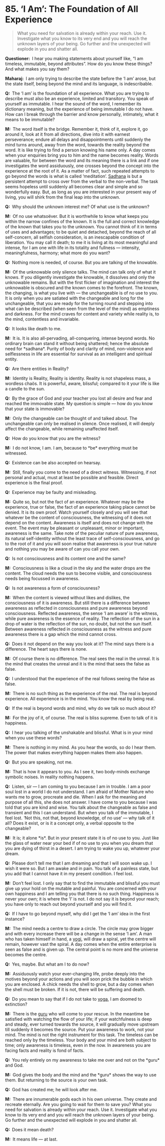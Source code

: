 # 85. ‘I Am’: The Foundation of All Experience

>What you need for salvation is already within your reach. 
Use it. 
Investigate what you know to its very end and you will reach the unknown layers of your being. 
Go further and the unexpected will explode in you and shatter all.</p>

<p><b>Questioner:</b> I hear you making statements about yourself like, “I am timeless, immutable, beyond
attributes”. 
How do you know these things? 
And what makes you say them?</p>

<p><b>Maharaj:</b> I am only trying to describe the state before the ‘I am’ arose, but the state itself, being
beyond the mind and its language, is indescribable.</p>

<p><b>Q:</b> The ‘I am’ is the foundation of all experience. 
What you are trying to describe must also be an experience, limited and transitory. 
You speak of yourself as immutable. 
I hear the sound of the word, I remember its dictionary meaning, but the experience of being immutable I do not have. 
How can I break through the barrier and know personally, intimately, what it means to be immutable?</p>

<p><b>M:</b> The word itself is the bridge. 
Remember it, think of it, explore it, go around it, look at it from all directions, dive into it with earnest perseverance; endure all delays and disappointments until suddenly the mind turns around, away from the word, towards the reality beyond the word. 
It is like trying to find a person knowing his name only. 
A day comes when your enquiries bring you to him and the name becomes reality. 
Words are valuable, for between the word and its meaning there is a link and if one investigates the word assiduously, one crosses beyond the concept into the experience at the root of it. 
As a matter of fact, such repeated attempts to go beyond the words is what is called ‘meditation’. 
<a href="The practice which produces success, <em>siddhi</em>.">Sadhana</a> is but a persistent attempt to cross over from the verbal to the non-verbal. 
The task seems hopeless until suddenly all becomes clear and simple and so wonderfully easy. 
But, as long as you are interested in your present way of living, you will shirk from the final leap into the unknown.</p>

<p><b>Q:</b> Why should the unknown interest me? 
Of what use is the unknown?</p>

<p><b>M:</b> Of no use whatsoëver. 
But it is worthwhile to know what keeps you within the narrow confines of the known. 
It is the full and correct knowledge of the known that takes you to the unknown. 
You cannot think of it in terms of uses and advantages; to be quiet and detached, beyond the reach of all self-concern, all selfish consideration, is an inescapable condition of liberation. 
You may call it death; to me it is living at its most meaningful and intense, for I am one with life in its totality and fullness — intensity, meaningfulness, harmony; what more do you want?</p>

<p><b>Q:</b> Nothing more is needed, of course. 
But you are talking of the knowable.</p>

<p><b>M:</b> Of the unknowable only silence talks. 
The mind can talk only of what it knows. 
If you diligently investigate the knowable, it dissolves and only the unknowable remains. 
But with the first flicker of imagination and interest the unknowable is obscured and the known comes to the forefront. The known, the changing, is what you live with — the unchangeable is of no use to you. 
It is only when you are satiated with the changeable and long for the unchangeable, that you are ready for the turning round and stepping into what can be described (when seen from the level of the mind) as emptiness and darkness. 
For the mind craves for content and variety while reality is, to the mind, contentless and invariable.</p>

<p><b>Q:</b> It looks like death to me.</p>

<p><b>M:</b> It is. 
It is also all-pervading, all-conquering, intense beyond words. 
No ordinary brain can stand it without being shattered; hence the absolute need for *sadhana*. 
Purity of body and clarity of mind, non-violence and selflessness in life are essential for survival as an intelligent and spiritual entity.</p>

<p><b>Q:</b> Are there entities in Reality?</p>

<p><b>M:</b> Identity is Reality, Reality is identity. 
Reality is not shapeless mass, a wordless chaös. 
It is powerful, aware, blissful; compared to it your life is like a candle to the sun.</p>

<p><b>Q:</b> By the grace of God and your teacher you lost all desire and fear and reached the immovable state. 
My question is simple — how do you know that your state is immovable?</p>

<p><b>M:</b> Only the changeable can be thought of and talked about. 
The unchangeable can only be realised in silence. 
Once realised, it will deeply affect the changeable, while remaining unaffected itself.</p>

<p><b>Q:</b> How do you know that you are the witness?</p>

<p><b>M:</b> I do not know, I am. 
I am, because to *be* everything must be witnessed.</p>

<p><b>Q:</b> Existence can be also accepted on hearsay.</p>

<p><b>M:</b> Still, finally you come to the need of a direct witness. 
Witnessing, if not personal and actual, must at least be possible and feasible. 
Direct experience is the final proof.</p>

<p><b>Q:</b> Experience may be faulty and misleading.</p>

<p><b>M:</b> Quite so, but not the fact of an experience. 
Whatever may be the experience, true or false, the fact of an experience taking place cannot be denied. 
It is its own proof. 
Watch yourself closely and you will see that whatever be the content of consciousness, the witnessing of it does not depend on the content. 
Awareness is itself and does not change with the event. 
The event may be pleasant or unpleasant, minor or important, awareness is the same. 
Take note of the peculiar nature of pure awareness, its natural self-identity without the least trace of self-consciousness, and go to the root of it and you will soon realise that awareness is your true nature and nothing you may be aware of can you call your own.</p>

<p><b>Q:</b> Is not consciousness and its content one and the same?</p>

<p><b>M:</b> Consciousness is like a cloud in the sky and the water drops are the content. 
The cloud needs the sun to become visible, and consciousness needs being focussed in awareness.</p>

<p><b>Q:</b> Is not awareness a form of consciousness?</p>

<p><b>M:</b> When the content is viewed without likes and dislikes, the consciousness of it is awareness. 
But still there is a difference between awareness as reflected in consciousness and pure awareness beyond consciousness. 
Reflected awareness, the sense ‘I am aware’ is the witness, while pure awareness is the essence of reality. 
The reflection of the sun in a drop of water is the reflection of the sun, no doubt, but not the sun itself. 
Between awareness reflected in consciousness as the witness and pure awareness there is a gap which the mind cannot cross.</p>

<p><b>Q:</b> Does it not depend on the way you look at it? 
The mind says there is a difference. 
The heart says there is none.</p>

<p><b>M:</b> Of course there is no difference. 
The real sees the real in the unreal. 
It is the mind that creates the unreal and it is the mind that sees the false as false.</p>

<p><b>Q:</b> I understood that the experience of the real follows seeing the false as false.</p>

<p><b>M:</b> There is no such thing as the experience of the real. 
The real is beyond experience. 
All experience is in the mind. 
You know the real by being real.</p>

<p><b>Q:</b> If the real is beyond words and mind, why do we talk so much about it?</p>

<p><b>M:</b> For the joy of it, of course. 
The real is bliss supreme. 
Even to talk of it is happiness.</p>

<p><b>Q:</b> I hear you talking of the unshakable and blissful. 
What is in your mind when you use these words?</p>

<p><b>M:</b> There is nothing in my mind. 
As you hear the words, so do I hear them. 
The power that makes everything happen makes them also happen.</p>

<p><b>Q:</b> But you are speaking, not me.</p>

<p><b>M:</b> That is how it appears to you. 
As I see it, two body-minds exchange symbolic noises. In reality nothing happens.</p>

<p><b>Q:</b> Listen, sir — I am coming to you because I am in trouble. 
I am a poor soul lost in a world I do not understand. 
I am afraid of Mother Nature who wants me to grow, procreate and die. 
When I ask for the meaning and purpose of all this, she does not answer. 
I have come to you because I was told that you are kind and wise. 
You talk about the changeable as false and transient and this I can understand. 
But when you talk of the immutable, I feel lost. 
‘Not this, not that, beyond knowledge, of no use’ — why talk of it all? 
Does it exist, or is it a concept only, a verbal opposite to the changeable?</p>

<p><b>M:</b> It is; it alone *is*. 
But in your present state it is of no use to you. 
Just like the glass of water near your bed if of no use to you when you dream that you are dying of thirst in a desert. 
I am trying to wake you up, whatever your dream.</p>

<p><b>Q:</b> Please don’t tell me that I am dreaming and that I will soon wake up. 
I wish it were so. 
But I am awake and in pain. 
You talk of a painless state, but you add that I cannot have it in my present condition. 
I feel lost.</p>

<p><b>M:</b> Don’t feel lost. 
I only say that to find the immutable and blissful you must give up your hold on the mutable and painful. 
You are concerned with your own happiness and I am telling you that there is no such thing. 
Happiness is never your own; it is where the ‘I’ is not. 
I do not say it is beyond your reach; you have only to reach out beyond yourself and you will find it.</p>

<p><b>Q:</b> If I have to go beyond myself, why did I get the ‘I am’ idea in the first instance?</p>

<p><b>M:</b> The mind needs a centre to draw a circle. 
The circle may grow bigger and with every increase there will be a change in the sense ‘I am’. 
A man who has taken himself in hand, a <a href="One who practices <em>yoga</em>.">yogi</a>, will draw a spiral, yet the centre will remain, however vast the spiral. 
A day comes when the entire enterprise is seen as false and is given up. 
The central point is no more and the universe becomes the centre.</p>

<p><b>Q:</b> Yes, maybe. But what am I to do now?</p>

<p><b>M:</b> Assiduously watch your ever-changing life, probe deeply into the motives beyond your actions and you will soon prick the bubble in which you are enclosed. 
A chick needs the shell to grow, but a day comes when the shell must be broken. 
If it is not, there will be suffering and death.</p>

<p><b>Q:</b> Do you mean to say that if I do not take to <a href="One of the six systems of the Hindu philosophy (from <em>yoj</em>, to yoke or join). <em>Yoga</em> teaches the means by which the individual spirit (<em>jivatma</em>) can be joined or united with the universal spirit (<em>Paramatma</em>).">yoga</a>, I am doomed to extinction?</p>

<p><b>M:</b> There is the <a href="Spiritual teacher, preceptor.">guru</a> who will come to your rescue. 
In the meantime be satisfied with watching the flow of your life; if your watchfulness is deep and steady, ever turned towards the source, it will gradually move upstream till suddenly it becomes the source. 
Put your awareness to work, not your mind. 
The mind is not the right instrument for this task. 
The timeless can be reached only by the timeless. 
Your body and your mind are both subject to time; only awareness is timeless, even in the now. 
In awareness you are facing facts and reality is fond of facts.</p>

<p><b>Q:</b> You rely entirely on my awareness to take me over and not on the *guru* and God.</p>

<p><b>M:</b> God gives the body and the mind and the *guru* shows the way to use them. 
But returning to the source is your own task.</p>

<p><b>Q:</b> God has created me; he will look after me.</p>

<p><b>M:</b> There are innumerable gods each in his own universe. 
They create and recreate eternally. 
Are you going to wait for them to save you? 
What you need for salvation is already within your reach. 
Use it. 
Investigate what you know to its very end and you will reach the unknown layers of your being. 
Go further and the unexpected will explode in you and shatter all.</p>

<p><b>Q:</b> Does it mean death?</p>

<p><b>M:</b> It means life — at last.


<script>
export default {
  props: ["slot-key"],
  mounted () {
    tippy("[data-tippy-content]", {allowHTML: true});
  }
}
</script>
